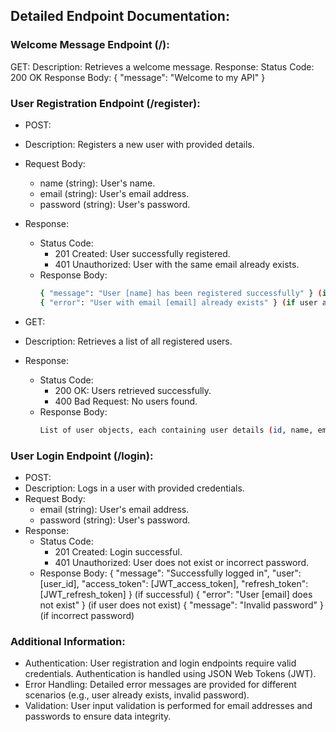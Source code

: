 
## Detailed Endpoint Documentation:
### Welcome Message Endpoint (/):
GET:
Description: Retrieves a welcome message.
Response:
Status Code: 200 OK
Response Body: { "message": "Welcome to my API" }
### User Registration Endpoint (/register):
- POST:
- Description: Registers a new user with provided details.
- Request Body:
    - name (string): User's name.
    - email (string): User's email address.
    - password (string): User's password.
- Response:
    - Status Code:
        - 201 Created: User successfully registered.
        - 401 Unauthorized: User with the same email already exists.
    - Response Body:
        ```bash
        { "message": "User [name] has been registered successfully" } (if successful),
        { "error": "User with email [email] already exists" } (if user already exists)
        ```
        
- GET:
- Description: Retrieves a list of all registered users.
- Response:
    - Status Code:
        - 200 OK: Users retrieved successfully.
        - 400 Bad Request: No users found.
    - Response Body:
        ```bash
        List of user objects, each containing user details (id, name, email).
        ```
### User Login Endpoint (/login):
- POST:
- Description: Logs in a user with provided credentials.
- Request Body:
    - email (string): User's email address.
    - password (string): User's password.
- Response:
    - Status Code:
        - 201 Created: Login successful.
        - 401 Unauthorized: User does not exist or incorrect password.
    - Response Body:
        { "message": "Successfully logged in", "user": [user_id], "access_token": [JWT_access_token], "refresh_token": [JWT_refresh_token] } (if successful)
        { "error": "User [email] does not exist" } (if user does not exist)
        { "message": "Invalid password" } (if incorrect password)

### Additional Information:
- Authentication:
User registration and login endpoints require valid credentials.
Authentication is handled using JSON Web Tokens (JWT).
- Error Handling:
Detailed error messages are provided for different scenarios (e.g., user already exists, invalid password).
- Validation:
User input validation is performed for email addresses and passwords to ensure data integrity.
